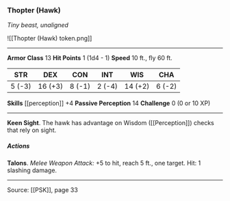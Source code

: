 ### Thopter (Hawk)
_Tiny beast, unaligned_

![[Thopter (Hawk) token.png]]




---

**Armor Class** 13
**Hit Points** 1 (1d4 - 1)
**Speed** 10 ft., fly 60 ft.

| STR     | DEX     | CON     | INT     | WIS     | CHA     |
|---------|---------|---------|---------|---------|---------|
| 5 (-3) | 16 (+3) | 8 (-1) | 2 (-4) | 14 (+2) | 6 (-2) |

**Skills** [[perception]] +4
**Passive Perception** 14
**Challenge** 0 (0 or 10 XP)

---

**Keen Sight**. The hawk has advantage on Wisdom ([[Perception]]) checks that rely on sight.

##### Actions
**Talons**. _Melee Weapon Attack:_ +5 to hit, reach 5 ft., one target. Hit: 1 slashing damage.


---

Source: [[PSK]], page 33